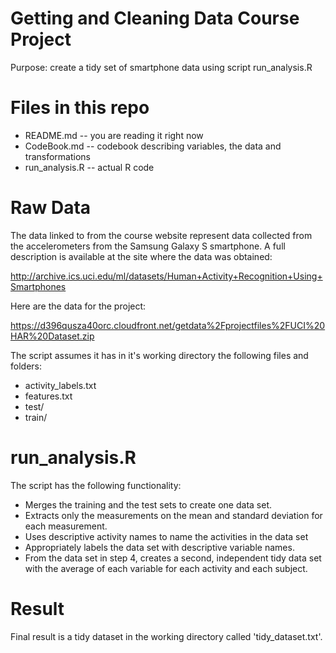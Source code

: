 # Getting and Cleaning Data Course Project

Purpose: create a tidy set of smartphone data using script run_analysis.R

# Files in this repo

- README.md -- you are reading it right now
- CodeBook.md -- codebook describing variables, the data and transformations
- run_analysis.R -- actual R code

# Raw Data

The data linked to from the course website represent data collected from the accelerometers from the Samsung Galaxy S smartphone. A full description is available at the site where the data was obtained:

http://archive.ics.uci.edu/ml/datasets/Human+Activity+Recognition+Using+Smartphones

Here are the data for the project:

https://d396qusza40orc.cloudfront.net/getdata%2Fprojectfiles%2FUCI%20HAR%20Dataset.zip

The script assumes it has in it's working directory the following files and folders:
- activity_labels.txt
- features.txt
- test/
- train/

# run_analysis.R

The script has the following functionality:
- Merges the training and the test sets to create one data set.
- Extracts only the measurements on the mean and standard deviation for each measurement.
- Uses descriptive activity names to name the activities in the data set
- Appropriately labels the data set with descriptive variable names.
- From the data set in step 4, creates a second, independent tidy data set with the average of each variable for each activity and each subject.

# Result

Final result is a tidy dataset in the working directory called 'tidy_dataset.txt'.
